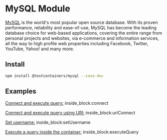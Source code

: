 # MySQL Module

[MySQL](https://www.mysql.com/) is the world's most popular open source database. With its proven performance, reliability and ease-of-use, MySQL has become the leading database choice for web-based applications, covering the entire range from personal projects and websites, via e-commerce and information services, all the way to high profile web properties including Facebook, Twitter, YouTube, Yahoo! and many more.

## Install

```bash
npm install @testcontainers/mysql --save-dev
```

## Examples

<!--codeinclude-->
[Connect and execute query:](../../packages/modules/mysql/src/mysql-container.test.ts) inside_block:connect
<!--/codeinclude-->

<!--codeinclude-->
[Connect and execute query using URI:](../../packages/modules/mysql/src/mysql-container.test.ts) inside_block:uriConnect
<!--/codeinclude-->

<!--codeinclude-->
[Set username:](../../packages/modules/mysql/src/mysql-container.test.ts) inside_block:setUsername
<!--/codeinclude-->

<!--codeinclude-->
[Execute a query inside the container:](../../packages/modules/mysql/src/mysql-container.test.ts) inside_block:executeQuery
<!--/codeinclude-->
